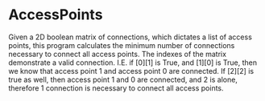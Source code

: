 # AccessPoints
Given a 2D boolean matrix of connections, which dictates a list of access points, this program calculates the minimum number of connections necessary 
to connect all access points. The indexes of the matrix demonstrate a valid connection. I.E. if [0][1] is True, and [1][0] is True, 
then we know that access point 1 and access point 0 are connected. If [2][2] is true as well, then access point 1 and 0 are connected, 
and 2 is alone, therefore 1 connection is necessary to connect all access points.
